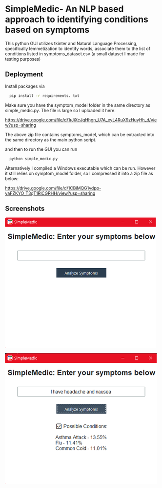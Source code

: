 
# SimpleMedic- An NLP based approach to identifying conditions based on symptoms

This python GUI utilizes tkinter and Natural Language Processing, specifically lemmetization to identify words, associate them to the list of conditions listed in symptoms_dataset.csv (a small dataset I made for testing purposes)




## Deployment

Install packages via

```bash
  pip install -r requirements. txt
```
Make sure you have the symptom_model folder in the same directory as simple_medic.py. The file is large so I uploaded it here:

https://drive.google.com/file/d/1rJiXcJqHhgn_U7A_eyL4RuX9zHuyHh_d/view?usp=sharing

The above zip file contains symptoms_model, which can be extracted into the same directory as the main python script.

and then to run the GUI you can run
```bash
  python simple_medic.py
```

Alternatively I compiled a Windows executable which can be run. However it still relies on symptom_model folder, so I compressed it into a zip file as below:

https://drive.google.com/file/d/1CBiMQG1vdpp-vaFZKYO_T3qT1RlCGRHH/view?usp=sharing




## Screenshots

![Screenshot](https://github.com/reubenrosen/SimpleMedic/blob/main/images/image1.png)

![Screenshot](https://github.com/reubenrosen/SimpleMedic/blob/main/images/image2.png)

